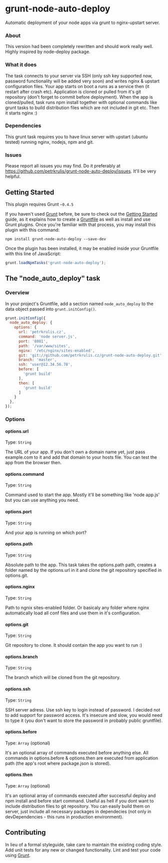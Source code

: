 # grunt-node-auto-deploy

Automatic deployment of your node apps via grunt to nginx-upstart server. 

### About
This version had been completely rewritten and should work really well. Highly inspired by node-deploy package.

### What it does
The task connects to your server via SSH (only ssh key supported now, password functionality will be added very soon) and writes nginx & upstart configuration files. Your app starts on boot a runs as a service then (it restart after crash etc). Application is cloned or pulled from it's git repository (don't forget to commit before deployment). When the app is cloned/pulled, task runs npm install together with optional commands like grunt tasks to build distribution files which are not included in git etc. Then it starts nginx :)

### Dependencies
This grunt task requires you to have linux server with upstart (ubuntu tested) running nginx, nodejs, npm and git.

### Issues
Please report all issues you may find. Do it preferably at https://github.com/petrkrulis/grunt-node-auto-deploy/issues. It'll be very helpful.

## Getting Started
This plugin requires Grunt `~0.4.5`

If you haven't used [Grunt](http://gruntjs.com/) before, be sure to check out the [Getting Started](http://gruntjs.com/getting-started) guide, as it explains how to create a [Gruntfile](http://gruntjs.com/sample-gruntfile) as well as install and use Grunt plugins. Once you're familiar with that process, you may install this plugin with this command:

```shell
npm install grunt-node-auto-deploy --save-dev
```

Once the plugin has been installed, it may be enabled inside your Gruntfile with this line of JavaScript:

```js
grunt.loadNpmTasks('grunt-node-auto-deploy');
```

## The "node_auto_deploy" task

### Overview
In your project's Gruntfile, add a section named `node_auto_deploy` to the data object passed into `grunt.initConfig()`.

```js
grunt.initConfig({
  node_auto_deploy: {
    options: {
      url: 'petrkrulis.cz',
      command: 'node server.js',
      port: '8081',
      path: '/var/www/sites',
      nginx: '/etc/nginx/sites-enabled',
      git: 'git://github.com/petrkrulis.cz/grunt-node-auto-deploy.git',
      branch: 'master',
      ssh: 'user@12.34.56.78',
      before: [
        'grunt build'
      ],
      then: [
        'grunt build'
      ]
    }
  },
});
```

### Options

#### options.url
Type: `String`

The URL of your app. If you don't own a domain name yet, just pass example.com to it and add that domain to your hosts file. You can test the app from the browser then.

#### options.command
Type: `String`

Command used to start the app. Mostly it'll be something like 'node app.js' but you can use anything you need. 

#### options.port
Type: `String`

And your app is running on which port?

#### options.path
Type: `String`

Absolute path to the app. This task takes the options.path path, creates a folder named by the options.url in it and clone the git repository specified in options.git.

#### options.nginx
Type: `String`

Path to ngnix sites-enabled folder. Or basicaly any folder where nginx automatically load all conf files and use them in it's configuration. 

#### options.git
Type: `String`

Git repository to clone. It should contain the app you want to run :)

#### options.branch
Type: `String`

The branch which will be cloned from the git repository.

#### options.ssh
Type: `String`

SSH server adress. Use ssh key to login instead of password. I decided not to add support for password access. It's insecure and slow, you would need to type it (you don't want to store the password in probably public gruntfile).

#### options.before
Type: `Array` (optional)

It's an optional array of commands executed before anything else. All commands in options.before & options.then are executed from application path (the app's root where package.json is stored).

#### options.then
Type: `Array` (optional)

It's an optional array of commands executed after successful deploy and npm install and before start command. Useful as hell if you dont want to include distribution files to git repository. You can easily build them on server, just include all necessary packages in dependecies (not only in devDependencies - this runs in production environment).   

## Contributing
In lieu of a formal styleguide, take care to maintain the existing coding style. Add unit tests for any new or changed functionality. Lint and test your code using [Grunt](http://gruntjs.com/).
